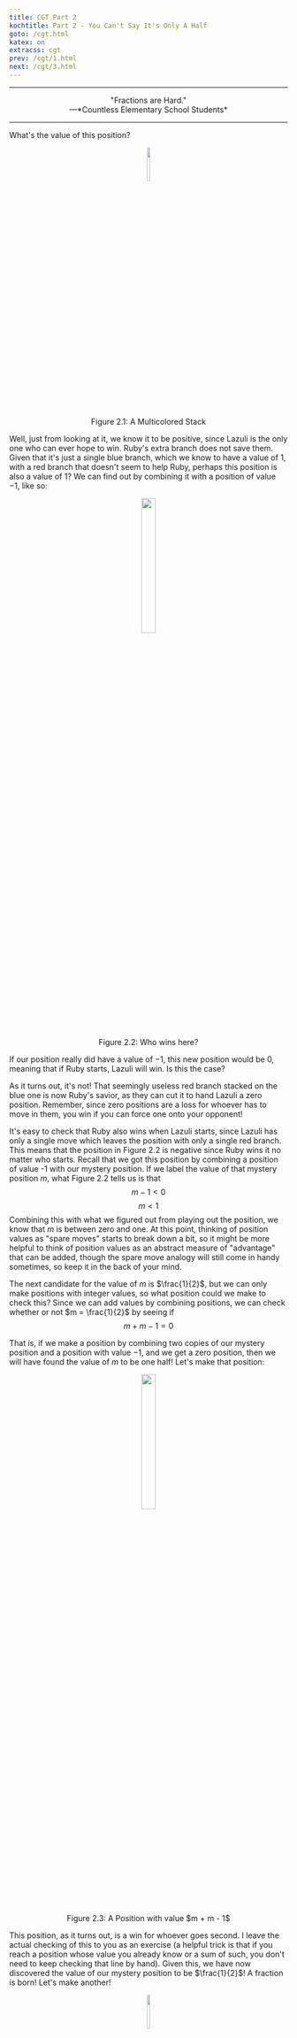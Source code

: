```yaml
---
title: CGT Part 2
kochtitle: Part 2 - You Can't Say It's Only A Half
goto: /cgt.html
katex: on
extracss: cgt
prev: /cgt/1.html
next: /cgt/3.html
---
```


-----------

<center>"Fractions are Hard."</center>
<center>—*Countless Elementary School Students*</center>

-----------

What's the value of this position?

<figure><center>
    <img src="/resources/cgt/2/halfmove.svg" width="12.5%" height="auto"></img>
    <figcaption>
        Figure 2.1: A Multicolored Stack
    </figcaption>
</center></figure>

Well, just from looking at it, we know it to be positive, since Lazuli is the only one who can ever hope to win. Ruby's extra branch does not save them. Given that it's just a single blue branch, which we know to have a value of $1$, with a red branch that doesn't seem to help Ruby, perhaps this position is also a value of $1$? We can find out by combining it with a position of value $-1$, like so:

<figure><center>
    <img src="/resources/cgt/2/isitminusone.svg" width="25%" height="auto"></img>
    <figcaption>
        Figure 2.2: Who wins here?
    </figcaption>
</center></figure>

If our position really did have a value of $-1$, this new position would be 0, meaning that if Ruby starts, Lazuli will win. Is this the case?

As it turns out, it's not! That seemingly useless red branch stacked on the blue one is now Ruby's savior, as they can cut it to hand Lazuli a zero position. Remember, since zero positions are a loss for whoever has to move in them, you win if you can force one onto your opponent!

It's easy to check that Ruby also wins when Lazuli starts, since Lazuli has only a single move which leaves the position with only a single red branch. This means that the position in Figure 2.2 is negative since Ruby wins it no matter who starts. Recall that we got this position by combining a position of value -1 with our mystery position. If we label the value of that mystery position $m$, what Figure 2.2 tells us is that
$$
m - 1 < 0
$$
$$
m < 1
$$
Combining this with what we figured out from playing out the position, we know that $m$ is between zero and one. At this point, thinking of position values as "spare moves" starts to break down a bit, so it might be more helpful to think of position values as an abstract measure of "advantage" that can be added, though the spare move analogy will still come in handy sometimes, so keep it in the back of your mind.

The next candidate for the value of $m$ is $\frac{1}{2}$, but we can only make positions with integer values, so what position could we make to check this? Since we can add values by combining positions, we can check whether or not $m = \frac{1}{2}$ by seeing if
$$
m + m - 1 = 0
$$

That is, if we make a position by combining two copies of our mystery position and a position with value $-1$, and we get a zero position, then we will have found the value of $m$ to be one half! Let's make that position:

<figure><center>
    <img src="/resources/cgt/2/isitonehalf.svg" width="25%" height="auto"></img>
    <figcaption>
        Figure 2.3: A Position with value $m + m - 1$
    </figcaption>
</center></figure>

This position, as it turns out, is a win for whoever goes second. I leave the actual checking of this to you as an exercise (a helpful trick is that if you reach a position whose value you already know or a sum of such, you don't need to keep checking that line by hand). Given this, we have now discovered the value of our mystery position to be $\frac{1}{2}$! A fraction is born! Let's make another!

<figure><center>
    <img src="/resources/cgt/2/quarter.svg" width="12.5%" height="auto"></img>
    <figcaption>
        Figure 2.4: This is getting out of hand. Now there are two of them!
    </figcaption>
</center></figure>

What's the value of this position? There are several ways intuition might complete the pattern. Maybe each red branch halves the value of the stack, so this would be $\frac{1}{4}$. Or perhaps since there are now three branches the value might be $\frac{1}{3}$. Or maybe it's something else entirely. Let's find out!

First, it's still positive since Lazuli is the only one who can win. Let's check $\frac{1}{4}$. Since we now have access to a position of value $\frac{1}{2}$, we can check if this position is zero:

<figure><center>
    <img src="/resources/cgt/2/quarterverification.svg" width="25%" height="auto"></img>
    <figcaption>
        Figure 2.5: If this is zero, the Blue-Red-Red stack has a value of $\frac{1}{4}$.
    </figcaption>
</center></figure>

I again leave the playing out of this position to you, but it will end up being a win for the second player, meaning that adding another red branch to the stack drops the value from a half to a quarter. It seems like each additional red branch cuts the value in half, and it turns out that this continues to hold forever.

For example, a stack of branches with the colors Blue-Red-Red-Red has $3$ red branches on top of the blue one, so its value will be $\frac{1}{2^{3}} = \frac{1}{8}$. In general, a stack with one blue branch and $n$ red branches will have a value of $\frac{1}{2^n}$. A proof of this fact will be presented in Part 3.

Combining various quantities of these positions allows us to construct *any* fractional position whose demoninator is a power of two. Such fractions are called **dyadic rationals**, and they have the form

$$\frac{m}{2^n}$$

for any integer $m$ and any non-negative integer $n$.

In fact, it's possible to construct a Hackenbush position with a value of any dyadic rational that only has *one* stack of branches. This is:

## Berlekamp's Rule

This rule takes advantage of binary to generate a single stack of branches that has a value of whatever dyadic rational we want.

I will explain this rule using an example. Suppose we wished to construct a Hackenbush position with a value of $\frac{3}{4}$. First, we write this number in binary:

$$ \frac{3}{4} = 0 + \frac{1}{2} + \frac{1}{4} = 0.11 $$

First, we round down and add that many blue branches. Since our particular example rounds down to zero, we can skip this step.

Next, we add a blue branch followed by a red branch. This will represent the "decimal point".

Now, we go through the binary after the decimal point one digit at a time, adding a blue branch for every $1$ and a red branch for every $0$. However, you must *ignore the last* $1$. In this case, since the binary is $11$, we add one blue branch and then stop. This gives us a branch that looks like this:

<figure><center>
    <img src="/resources/cgt/2/threequarters.svg" width="12.5%" height="auto"></img>
    <figcaption>
        Figure 2.6: A stack with a value of $\frac{3}{4}$.
    </figcaption>
</center></figure>

You can check if the value of that position is what I say it is by adding a quarter and subtracting one.

To generate a position of negative value, negate the corresponding positive position. You can also follow this rule in reverse to evaluate any stack.

If you want some practice, here are some stacks. Find their values, and then hover over the blurry text to see if you were right. (Remember the extra $1$!):

<section class="boxsection">
<figure class="boxfigure"><center>
    <img src="/resources/cgt/2/example1.svg" width="50%" height="auto"></img>
    <figcaption class="spoiler">
        $2\frac{3}{4}$
    </figcaption>
</center></figure>
<figure class="boxfigure"><center>
    <img src="/resources/cgt/2/example2.svg" width="50%" height="auto"></img>
    <figcaption class="spoiler">
        $1\frac{1}{4}$
    </figcaption>
</center></figure>
<figure class="boxfigure"><center>
    <img src="/resources/cgt/2/example3.svg" width="50%" height="auto"></img>
    <figcaption class="spoiler">
        $\frac{13}{16}$
    </figcaption>
</center></figure>
<figure class="boxfigure"><center>
    <img src="/resources/cgt/2/example4.svg" width="50%" height="auto"></img>
    <figcaption class="spoiler">
        $1\frac{7}{8}$
    </figcaption>
</center></figure>
<figure class="boxfigure"><center>
    <img src="/resources/cgt/2/example5.svg" width="50%" height="auto"></img>
    <figcaption class="spoiler">
        $-1\frac{3}{4}$
    </figcaption>
</center></figure>
<figure class="boxfigure"><center>
    <img src="/resources/cgt/2/example6.svg" width="50%" height="auto"></img>
    <figcaption class="spoiler">
        $\frac{5}{8}$
    </figcaption>
</center></figure>
<figure class="boxfigure"><center>
    <img src="/resources/cgt/2/example7.svg" width="50%" height="auto"></img>
    <figcaption class="spoiler">
        $2\frac{1}{4}$
    </figcaption>
</center></figure>
<figure class="boxfigure"><center>
    <img src="/resources/cgt/2/example8.svg" width="50%" height="auto"></img>
    <figcaption class="spoiler">
        $-\frac{3}{8}$
    </figcaption>
</center></figure>
</section>

Now, for something weird:

## Something Weird

Let's add something to the game of Hackenbush. Along with red and blue branches, we will allow *green* branches. Green branches can be cut by *either* player. Seems natural enough, right? Let's see what happens when we try to find the value of a single green branch:

<figure><center>
    <img src="/resources/cgt/2/green.svg" width="12.5%" height="auto"/>
    <figcaption>
        Figure 2.7: A Single Green Branch
    </figcaption>
</center></figure>  

First we should determine its sign. Is it positive, negative, or zero? Well, if Lazuli starts, they cut the branch and win. If Ruby starts, they... cut the branch and win. This position is a win for whoever goes **first**. Huh. Perhaps we can compare it to some other positions.

One (read: you, as an exercise) can verify that it's smaller a half, smaller than a quarter, smaller than an eighth... It's smaller than *all* the positive fractions! Similarly, it's bigger than all the negative fractions. We already know of a number that acts like that, which is zero. But, remember! Positions are only zero when whoever moves **second** wins. This position does not satisfy that. So it can't be zero!

To summarize, this position is not positive, not negative, and not zero...

So what is it?

To answer that, we'll need to give a more rigorous treatment to our concept of "value", as our current conception of what values positions can take is incomplete.

## Summary of Part 2
* Hackenbush Positions can have fractional values, which can be generated by writing the desired value in binary and following Berlekamp's Rule.
* Some positions are neither positive, negative, nor zero.

## In Part 3, we will
* Get to the bottom of the Mystery of the Green Branch.
* Define our position values more rigorously.
* Define *everything* more rigorously.
